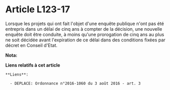 # Article L123-17

Lorsque les projets qui ont fait l'objet d'une enquête publique n'ont pas été entrepris dans un délai de cinq ans à compter
de la décision, une nouvelle enquête doit être conduite, à moins qu'une prorogation de cinq ans au plus ne soit décidée avant
l'expiration de ce délai dans des conditions fixées par décret en Conseil d'Etat.

**Nota:**



**Liens relatifs à cet article**

	**Liens**:

	  - DEPLACE: Ordonnance n°2016-1060 du 3 août 2016 - art. 3
